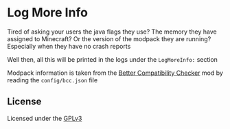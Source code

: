 # Log More Info

Tired of asking your users the java flags they use? The memory they have assigned to Minecraft? Or the version of the modpack they are running? Especially when they have no crash reports

Well then, all this will be printed in the logs under the `LogMoreInfo:` section

Modpack information is taken from the [Better Compatibility Checker](https://www.curseforge.com/minecraft/mc-mods/better-compatibility-checker) mod by reading the `config/bcc.json` file

## License

Licensed under the [GPLv3](LICENSE)
